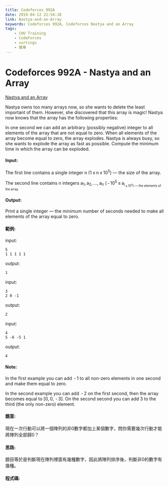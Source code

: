 ```yaml
---
title: Codeforces 992A
date: 2019-04-12 22:54:38
link: Nastya-and-an-Array
keywords: Codeforces 992A, Codeforces Nastya and an Array
tags:
    - CHU Training
    - CodeForces
    - sortings
    - 簡單
---
```

# Codeforces 992A - Nastya and an Array
[Nastya and an Array](https://codeforces.com/problemset/problem/992/A)

Nastya owns too many arrays now, so she wants to delete the least important of them. However, she discovered that this array is magic! Nastya now knows that the array has the following properties:
<!-- more -->
In one second we can add an arbitrary (possibly negative) integer to all elements of the array that are not equal to zero.
When all elements of the array become equal to zero, the array explodes.
Nastya is always busy, so she wants to explode the array as fast as possible. Compute the minimum time in which the array can be exploded.

#### Input:
The first line contains a single integer n (1 ≤ n ≤ 10<sup>5</sup>) — the size of the array.

The second line contains n integers a<sub>1</sub>, a<sub>2</sub>, ..., a<sub>n</sub> ( - 10<sup>5</sup> ≤ a<sub>i<sub> ≤ 10<sup>5</sup>) — the elements of the array.

#### Output:
Print a single integer — the minimum number of seconds needed to make all elements of the array equal to zero.

#### 範例:
input:
```
5
1 1 1 1 1
```
output:
```
1
```
input:
```
3
2 0 -1
```
output:
```
2
```
input:
```
4
5 -6 -5 1
```
output:
```
4
```
#### Note:
In the first example you can add  - 1 to all non-zero elements in one second and make them equal to zero.

In the second example you can add  - 2 on the first second, then the array becomes equal to [0, 0,  - 3]. On the second second you can add 3 to the third (the only non-zero) element.

#### 題意:
現在一次行動可以將一個陣列的非0數字都加上某個數字，問你需要幾次行動才能將陣列全部歸0？

#### 思路:
題目等於是判斷現在陣列裡面有幾種數字，因此將陣列排序後，判斷非0的數字有幾種。

#### 程式碼:
<script src="https://gist.github.com/Daviswww/7560d8637db8515e9a9320738b5bcace.js"></script>

